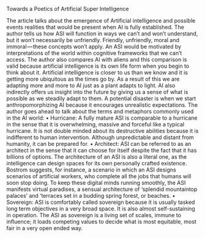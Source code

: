 Towards a Poetics of Artificial Super Intelligence 

The article talks about the emergence of Artificial intelligence and possible events realities that would be present when AI is fully established. The author tells us how  ASI will function in ways we can’t and won’t understand, but it won’t necessarily be unfriendly. Friendly, unfriendly, moral and immoral — these concepts won’t apply. An ASI would be motivated by interpretations of the world within cognitive frameworks that we can’t access. 
The author also compares AI with aliens and this comparison is valid because artificial intelligence is its own life form when you begin to think about it. Artificial intelligence is closer to us than we know and it is getting more ubiquitous as the times go by. As a result of this we are adapting more and more to AI just as a plant adapts to light. 
AI also indirectly offers us insight into the future by giving us a sense of what is possible as we steadily adapt to them. A potential disaster is when we start anthropomorphizing AI because it encourages unrealistic expectations.
The author goes ahead to talk about the terms and metaphors commonly used in the AI world:
•	Hurricane: A fully mature ASI is comparable to a hurricane in the sense that it is overwhelming, massive and forceful like a typical hurricane. It is not double minded about its destructive abilities because it is indifferent to human intervention. Although unpredictable and distant from humanity, it can be prepared for.
•	Architect: ASI can be referred to as an architect in the sense that it can choose for itself despite the fact that it has billions of options.  The architecture of an ASI is also a literal one, as the intelligence can design spaces for its own personally crafted existence. Bostrom suggests, for instance, a scenario in which an ASI designs scenarios of artificial workers, who complete all the jobs that humans will soon stop doing. To keep these digital minds running smoothly, the ASI manifests virtual paradises, a sensual architecture of ‘splendid mountaintop palaces’ and ‘terraces set in a budding spring forest, or beaches.
•	Sovereign: ASI is comfortably called sovereign because it is usually tasked long term objectives in a very broad space. It is also almost self-sustaining in operation. The ASI as sovereign is a living set of scales, immune to influence; it loads competing values to decide what is most equitable, most fair in a very open ended way.
